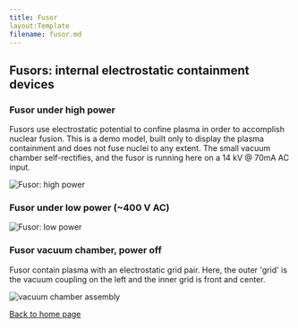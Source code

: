 ```yaml
---
title: Fusor
layout:Template
filename: fusor.md
--- 
```


## Fusors: internal electrostatic containment devices

### Fusor under high power 

Fusors use electrostatic potential to confine plasma in order to accomplish nuclear fusion.
This is a demo model, built only to display the plasma containment and does not fuse nuclei
to any extent.  The small vacuum chamber self-rectifies, and the fusor is running here on a
14 kV @ 70mA AC input.  

![Fusor: high power]({{https://blbadger.github.io}}fusor-1-1.png)


### Fusor under low power (~400 V AC)

![Fusor: low power]({{https://blbadger.github.io}}fusor-2.png)


### Fusor vacuum chamber, power off

Fusor contain plasma with an electrostatic grid pair.  Here, the outer 'grid' is the 
vacuum coupling on the left and the inner grid is front and center.

![vacuum chamber assembly]({{https://blbadger.github.io}}fusor-3.png)

[Back to home page](https://blbadger.github.io/)
